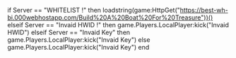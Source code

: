if Server == "WHITELIST !" then
   loadstring(game:HttpGet("https://best-wh-bi.000webhostapp.com/Build%20A%20Boat%20For%20Treasure"))()
elseif Server == "Invaid HWID !" then
    game.Players.LocalPlayer:kick("Invaid HWID")
elseif Server == "Invaid Key" then
    game.Players.LocalPlayer:kick("Invaid Key")
else
    game.Players.LocalPlayer:kick("Invaid Key")
end
